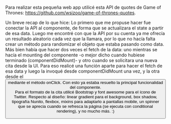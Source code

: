 Para realizar esta pequeña web app utilicé esta API de quotes de Game of Thrones: https://github.com/wsizoo/game-of-thrones-quotes.

Un breve recap de lo que hice:
Lo primero que me propuse hacer fue conectar la API al componente, de forma que se actualizara el state a partir de esa data.
Luego me encontré con que la API por su cuenta ya me ofrecía un resultado aleatorio cada vez que la llamara, por lo que no hacía falta crear un método para randomizar el objeto que estaba pasando como data.
Más bien había que hacer dos veces el fetch de la data: uno mientras se hacía el mounting del componente -o mejor dicho cuando hubiese terminado (componentDidMount)- y otro cuando se solicitara una nueva cita desde la UI. Para eso realicé una función aparte para hacer el fetch de esa data y luego la invoqué desde componentDidMount una vez, y la otra desde el <button> mediante el método onClick. Con esto ya estaba resuelto la principal funcionalidad del componente.   
Para el formato de la cita utilicé Bootstrap y font awesome para el ícono de Twitter.
Respecto al diseño: linear gradient para el background, box shadow, tipografía Nunito, flexbox, mixins para adaptarlo a pantallas mobile, un spinner que se aprecia cuando se refresca la página (se ejecuta con conditional rendering), y no mucho más. :)

